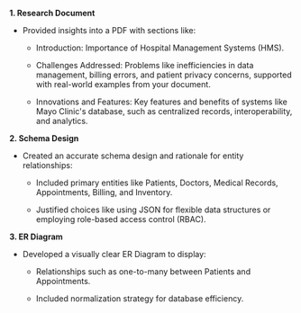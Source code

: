 **1. Research Document**

  *  Provided insights into a PDF with sections like:
    
     *  Introduction: Importance of Hospital Management Systems (HMS).
    
     * Challenges Addressed: Problems like inefficiencies in data management, billing errors, and patient privacy concerns, supported with real-world examples from your document.
     
     * Innovations and Features: Key features and benefits of systems like Mayo Clinic's database, such as centralized records, interoperability, and analytics.
    
**2. Schema Design**

  *  Created an accurate schema design and rationale for entity relationships:

     *  Included primary entities like Patients, Doctors, Medical Records, Appointments, Billing, and Inventory.
    
     *  Justified choices like using JSON for flexible data structures or employing role-based access control (RBAC).
    
**3. ER Diagram**

  *  Developed a visually clear ER Diagram to display:

     *  Relationships such as one-to-many between Patients and Appointments.
    
     *  Included normalization strategy for database efficiency.

